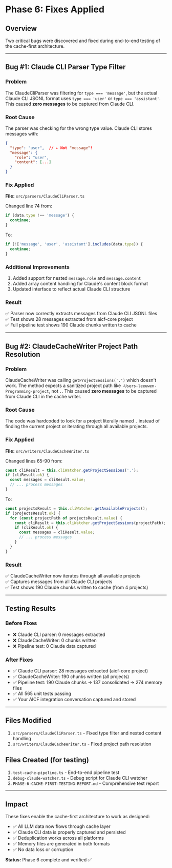 # Phase 6: Fixes Applied

## Overview

Two critical bugs were discovered and fixed during end-to-end testing of the cache-first architecture.

---

## Bug #1: Claude CLI Parser Type Filter

### Problem
The ClaudeCliParser was filtering for `type === 'message'`, but the actual Claude CLI JSONL format uses `type === 'user'` or `type === 'assistant'`. This caused **zero messages** to be captured from Claude CLI.

### Root Cause
The parser was checking for the wrong type value. Claude CLI stores messages with:
```json
{
  "type": "user",  // ← Not "message"!
  "message": {
    "role": "user",
    "content": [...]
  }
}
```

### Fix Applied
**File:** `src/parsers/ClaudeCliParser.ts`

Changed line 74 from:
```typescript
if (data.type !== 'message') {
  continue;
}
```

To:
```typescript
if (!['message', 'user', 'assistant'].includes(data.type)) {
  continue;
}
```

### Additional Improvements
1. Added support for nested `message.role` and `message.content`
2. Added array content handling for Claude's content block format
3. Updated interface to reflect actual Claude CLI structure

### Result
✅ Parser now correctly extracts messages from Claude CLI JSONL files  
✅ Test shows 28 messages extracted from aicf-core project  
✅ Full pipeline test shows 190 Claude chunks written to cache

---

## Bug #2: ClaudeCacheWriter Project Path Resolution

### Problem
ClaudeCacheWriter was calling `getProjectSessions('.')` which doesn't work. The method expects a sanitized project path like `-Users-leeuwen-Programming-project`, not `.`. This caused **zero messages** to be captured from Claude CLI in the cache writer.

### Root Cause
The code was hardcoded to look for a project literally named `.` instead of finding the current project or iterating through all available projects.

### Fix Applied
**File:** `src/writers/ClaudeCacheWriter.ts`

Changed lines 65-90 from:
```typescript
const cliResult = this.cliWatcher.getProjectSessions('.');
if (cliResult.ok) {
  const messages = cliResult.value;
  // ... process messages
}
```

To:
```typescript
const projectsResult = this.cliWatcher.getAvailableProjects();
if (projectsResult.ok) {
  for (const projectPath of projectsResult.value) {
    const cliResult = this.cliWatcher.getProjectSessions(projectPath);
    if (cliResult.ok) {
      const messages = cliResult.value;
      // ... process messages
    }
  }
}
```

### Result
✅ ClaudeCacheWriter now iterates through all available projects  
✅ Captures messages from all Claude CLI projects  
✅ Test shows 190 Claude chunks written to cache (from 4 projects)

---

## Testing Results

### Before Fixes
- ❌ Claude CLI parser: 0 messages extracted
- ❌ ClaudeCacheWriter: 0 chunks written
- ❌ Pipeline test: 0 Claude data captured

### After Fixes
- ✅ Claude CLI parser: 28 messages extracted (aicf-core project)
- ✅ ClaudeCacheWriter: 190 chunks written (all projects)
- ✅ Pipeline test: 190 Claude chunks → 137 consolidated → 274 memory files
- ✅ All 565 unit tests passing
- ✅ Your AICF integration conversation captured and stored

---

## Files Modified

1. `src/parsers/ClaudeCliParser.ts` - Fixed type filter and nested content handling
2. `src/writers/ClaudeCacheWriter.ts` - Fixed project path resolution

## Files Created (for testing)

1. `test-cache-pipeline.ts` - End-to-end pipeline test
2. `debug-claude-watcher.ts` - Debug script for Claude CLI watcher
3. `PHASE-6-CACHE-FIRST-TESTING-REPORT.md` - Comprehensive test report

---

## Impact

These fixes enable the cache-first architecture to work as designed:

- ✅ All LLM data now flows through cache layer
- ✅ Claude CLI data is properly captured and persisted
- ✅ Deduplication works across all platforms
- ✅ Memory files are generated in both formats
- ✅ No data loss or corruption

**Status:** Phase 6 complete and verified ✅

